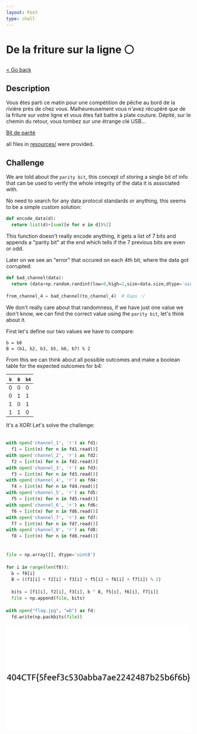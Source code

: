 ```yaml
---
layout: Post
type: chall
---
```

# De la friture sur la ligne ⚪

<a class="back-link" href="../../">< Go back</a>

## Description

Vous êtes parti ce matin pour une compétition de pêche au bord de la rivière près de chez vous. Malheureusement vous n'avez récupéré que de la friture sur votre ligne et vous êtes fait battre à plate couture. Dépité, sur le chemin du retour, vous tombez sur une étrange clé USB...

[Bit de parité](https://fr.wiktionary.org/wiki/bit_de_parit%C3%A9#Locution_nominale)

all files in [resources/](./resources) were provided.

## Challenge

We are told about the `parity bit`, this concept of storing a single bit of info that can be used to verify the whole integrity of the data it is associated with.

No need to search for any data protocol standards or anything, this seems to be a simple custom solution:

```py
def encode_data(d):
  return list(d)+[sum([e for e in d])%2]
```

This function doesn't really encode anything, it gets a list of 7 bits and appends a "parity bit" at the end which tells if the 7 previous bits are even or odd.

Later on we see an "error" that occured on each 4th bit, where the data got corrupted:

```py
def bad_channel(data):
  return (data+np.random.randint(low=0,high=2,size=data.size,dtype='uint8'))%2

from_channel_4 = bad_channel(to_channel_4)  # Oups :/
```

We don't really care about that randomness, if we have just one value we don't know, we can find the correct value using the `parity bit`, let's think about it.

First let's define our two values we have to compare:

```
b = b8
B = (b1, b2, b3, b5, b6, b7) % 2
```

From this we can think about all possible outcomes and make a boolean table for the expected outcomes for b4:

| `b` | `B` | `b4` |
|---|----|----|
| 0 | 0  | 0  |
| 0 | 1  | 1  |
| 1 | 0  | 1  |
| 1 | 1  | 0  |

It's a XOR! Let's solve the challenge:

```py

with open('channel_1', 'r') as fd1:
  f1 = [int(n) for n in fd1.read()]
with open('channel_2', 'r') as fd2:
  f2 = [int(n) for n in fd2.read()]
with open('channel_3', 'r') as fd3:
  f3 = [int(n) for n in fd3.read()]
with open('channel_4', 'r') as fd4:
  f4 = [int(n) for n in fd4.read()]
with open('channel_5', 'r') as fd5:
  f5 = [int(n) for n in fd5.read()]
with open('channel_6', 'r') as fd6:
  f6 = [int(n) for n in fd6.read()]
with open('channel_7', 'r') as fd7:
  f7 = [int(n) for n in fd7.read()]
with open('channel_8', 'r') as fd8:
  f8 = [int(n) for n in fd8.read()]


file = np.array([], dtype='uint8')

for i in range(len(f8)):
  b = f8[i]
  B = ((f1[i] + f2[i] + f3[i] + f5[i] + f6[i] + f7[i]) % 2)

  bits = [f1[i], f2[i], f3[i], b ^ B, f5[i], f6[i], f7[i]]
  file = np.append(file, bits)

with open("flag.jpg", "wb") as fd:
  fd.write(np.packbits(file))

```

<img src="flag.jpg" alt="Flag" width="800px">
